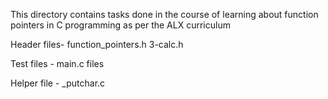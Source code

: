 This directory contains tasks done in the course of learning about function pointers in C programming as per the ALX curriculum

Header files- function_pointers.h
		3-calc.h

Test files - main.c files

Helper file - _putchar.c
